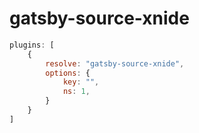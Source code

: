 # gatsby-source-xnide

```javascript
plugins: [
    {
        resolve: "gatsby-source-xnide",
        options: {
            key: "",
            ns: 1,
        }
    }
]
```